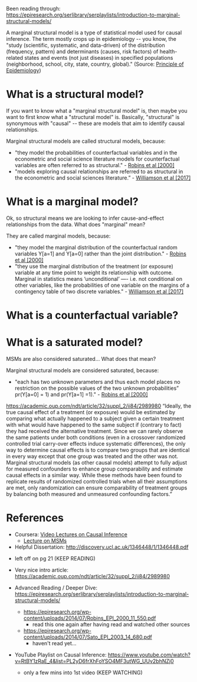 Been reading through:  https://epiresearch.org/serlibrary/serplaylists/introduction-to-marginal-structural-models/


A marginal structural model is a type of statistical model used for causal inference.  The term mostly crops
up in epidemiology -- you know, the "study (scientific, systematic, and data-driven) of the distribution (frequency, pattern) and determinants (causes, risk factors) of health-related states and events (not just diseases) in specified populations (neighborhood, school, city, state, country, global)." (Source: [Principle of Epidemiology](https://www.cdc.gov/ophss/csels/dsepd/ss1978/index.html))


# What is a structural model?   
If you want to know what a "marginal structural model" is, then maybe you want to first know
what a "structural model" is.  Basically, "structural" is synonymous with "causal" -- these are models that
aim to identify causal relationships.

Marginal structural models are called structural models, because:
* "they model the probabilities of counterfactual variables and in the econometric and social science literature 
models for counterfactual variables are often referred to as structural." - [Robins et al [2000]](https://epiresearch.org/wp-content/uploads/2014/07/Robins_EPI_2000_11_550.pdf)
* "models exploring causal relationships are referred to as structural in the econometric and social sciences 
literature.” - [Williamson et al [2017]](https://academic.oup.com/ndt/article/32/suppl_2/ii84/2989980)

# What is a marginal model?  
Ok, so structural means we are looking to infer cause-and-effect relationships from the data.  What
does "marginal" mean?

They are called marginal models, because: 
* "they model the marginal distribution of the counterfactual random variables Y[a=1] and Y[a=0] rather than the joint distribution." - [Robins et al [2000]](https://epiresearch.org/wp-content/uploads/2014/07/Robins_EPI_2000_11_550.pdf)
* "they use the marginal distribution of the treatment (or exposure) variable at any time point to weight its relationship with outcome. Marginal in statistics means ‘unconditional’ —- i.e. not conditional on other variables, like the probabilities of one variable on the margins of a contingency table of two discrete variables." - [Williamson et al [2017]](https://academic.oup.com/ndt/article/32/suppl_2/ii84/2989980)

# What is a counterfactual variable?

# What is a saturated model?
MSMs are also considered saturated... What does that mean?

Marginal structural models are considered saturated, because: 
* "each has two unknown parameters and thus each model places no restriction on the possible values of the two unknown probabilities” pr(Y[a=0] = 1) and pr(Y[a=1] =1)." - [Robins et al [2000]](https://epiresearch.org/wp-content/uploads/2014/07/Robins_EPI_2000_11_550.pdf)




https://academic.oup.com/ndt/article/32/suppl_2/ii84/2989980
“Ideally, the true causal effect of a treatment (or exposure) would be estimated by comparing what actually happened to a subject given a certain treatment with what would have happened to the same subject if (contrary to fact) they had received the alternative treatment. Since we can rarely observe the same patients under both conditions (even in a crossover randomized controlled trial carry-over effects induce systematic differences), the only way to determine causal effects is to compare two groups that are identical in every way except that one group was treated and the other was not. Marginal structural models (as other causal models) attempt to fully adjust for measured confounders to enhance group comparability and estimate causal effects in a similar way. While these methods have been found to replicate results of randomized controlled trials when all their assumptions are met, only randomization can ensure comparability of treatment groups by balancing both measured and unmeasured confounding factors.”









# References
* Coursera: [Video Lectures on Causal Inference](https://www.coursera.org/learn/crash-course-in-causality)
  - [Lecture on MSMs](https://www.coursera.org/lecture/crash-course-in-causality/marginal-structural-models-EUpei)
*	Helpful Dissertation:  http://discovery.ucl.ac.uk/1346448/1/1346448.pdf
  - left off on pg 21 (KEEP READING)
*	Very nice intro article:  https://academic.oup.com/ndt/article/32/suppl_2/ii84/2989980
* Advanced Reading / Deeper Dive: https://epiresearch.org/serlibrary/serplaylists/introduction-to-marginal-structural-models/
  - https://epiresearch.org/wp-content/uploads/2014/07/Robins_EPI_2000_11_550.pdf
    * read this one again after having read and watched other sources
  - https://epiresearch.org/wp-content/uploads/2014/07/Sato_EPI_2003_14_680.pdf
    * haven't read yet...


* YouTube Playlist on Causal Inference:  https://www.youtube.com/watch?v=RtBY1zRaE_4&list=PL2yD6frXhFoYSO4MF3utWG_UUv2bhNZj0
  - only a few mins into 1st video (KEEP WATCHING)
